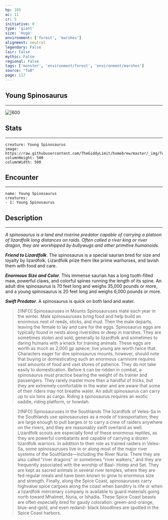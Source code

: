 ```yaml
---
hp: 105
ac: 11
cr: 5
initiative: 0
type: 'giant'    
size: 'Huge'
environment: ['forest', 'marshes']
alignment: neutral
legendary: False
lair: False
mythic: False
regional: False
tags: ['monster', 'environment/forest', 'environment/marshes']
source: "ToB"
page: 117
---
```


## Young Spinosaurus
---

![|600](https://raw.githubusercontent.com/TheGiddyLimit/homebrew/master/_img/ToB/Dinosaur%20Spinosaurus.webp)

## Stats
---

```statblock
creature: Young Spinosaurus
image: https://raw.githubusercontent.com/TheGiddyLimit/homebrew/master/_img/ToB/token/Spinosaurus.png
columnHeight: 500
columnWidth: 500
```

## Encounter
---

```encounter-table
name: Young Spinosaurus
creatures:
- 1: Young Spinosaurus
```

## Description
---
_A spinosaurus is a land and riverine predator capable of carrying a platoon of lizardfolk long distances on raids. Often called a river king or river dragon, they are worshipped by bullywugs and other primitive humanoids._

**_Friend to Lizardfolk_**. The spinosaurus is a special saurian bred for size and loyalty by lizardfolk. Lizardfolk prize them like prime warhorses, and lavish them with food and care.

**_Enormous Size and Color_**. This immense saurian has a long tooth-filled maw, powerful claws, and colorful spines running the length of its spine. An adult dire spinosaurus is 70 feet long and weighs 35,000 pounds or more, and a young spinosaurus is 20 feet long and weighs 6,000 pounds or more.

**_Swift Predator_**. A spinosaurus is quick on both land and water.

> [!INFO] Spinosauruses in Mounts
>Spinosauruses mate each year in the winter. Male spinosauruses bring food and help build an enormous nest of reeds, sticks, and mud. Then the male departs, leaving the female to lay and care for the eggs. Spinosaurus eggs are typically found in nests along riversides or deep in marshes. They are sometimes stolen and sold, generally to lizardfolk and sometimes to daring humans with a knack for training animals. These eggs are worth as much as 2,000 gp apiece; live young are worth twice that. Characters eager for dire spinosaurus mounts, however, should note that buying or domesticating such an enormous carnivore requires vast amounts of food and vast stores of patience. They do not take easily to domestication.
>Before it can be ridden in combat, a spinosaurus must practice bearing the weight of its trainer and passengers. They rarely master more than a handful of tricks, but they are extremely comfortable in the water and are aware that some of their riders may not breathe water.
>An adult spinosaurus can carry up to six tons as cargo. Riding a spinosaurus requires an exotic saddle, riding platform, or howdah.

> [!INFO] Spinosauruses in the Southlands
>The lizardfolk of Veles-Sa in the Southlands use spinosauruses as a mode of transportation; they are large enough to pull barges or to carry a crew of raiders anywhere on the rivers, and they are reasonably swift overland as well. Lizardfolk scouts are especially fond of these enormous reptiles, as they are powerful combatants and capable of carrying a dozen lizardfolk warriors.
>In addition to their role as trained raiders in Veles-Sa, some spinosauruses live in or along most of the major river systems of the Southlands—including the River Nuria. There they are also called "river dragons" or sometimes "river walkers," and they are frequently associated with the worship of Baal- Hotep and Set. They are kept as sacred animals in several river temples, where they are fed regular meals and have been known to grow to enormous size and strength.
>Finally, along the Spice Coast, spinosauruses carry highvalue spice cargoes along the coast when banditry is rife or when a lizardfolk mercenary company is available to guard materials going north toward Mhalmet, Nuria, or Ishadia. These Spice Coast beasts are often especially bred for gaudy coloration: green-and-orange, blue-and-gold, and even redand- black bloodlines are spotted in the Spice Coast harbors.






